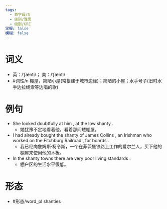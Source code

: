 ```yaml
---
tags:
  - 首字母/S
  - 级别/雅思
  - 级别/GRE
掌握: false
模糊: false
---
```

# 词义
- 英：/ˈʃænti/； 美：/ˈʃænti/
- #词性/n  棚屋，简陋小屋(常搭建于城市边缘)；简陋的小屋；水手号子(旧时水手边拉绳索等边唱的歌)
# 例句
- She looked doubtfully at him , at the low shanty .
	- 她犹豫不定地看着他，看着那间矮棚屋。
- I had already bought the shanty of James Collins , an Irishman who worked on the Fitchburg Railroad , for boards .
	- 我已经向詹姆斯·柯令斯，一个在菲茨堡铁路上工作的爱尔兰人，买下他的棚屋来使用他的木板。
- In the shanty towns there are very poor living standards .
	- 棚户区的生活水平很低。
# 形态
- #形态/word_pl shanties
